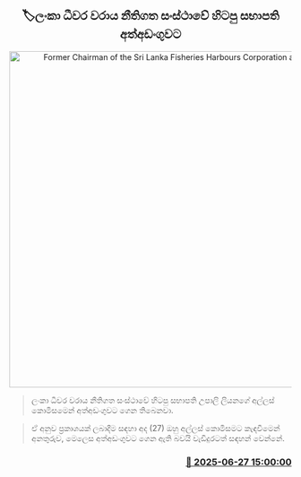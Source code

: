 <p align='center'><b><h2 align='center' title='Former Chairman of the Sri Lanka Fisheries Harbours Corporation arrested'>🏷ලංකා ධීවර වරාය නීතිගත සංස්ථාවේ හිටපු සභාපති අත්අඩංගුවට</h2></b></p>
<p align='center'><img src='https://helakuru.sgp1.cdn.digitaloceanspaces.com/esana/images/lib/bribery-commission.jpg' width='600' alt='Former Chairman of the Sri Lanka Fisheries Harbours Corporation arrested'></p>

> ලංකා ධීවර වරාය නීතිගත සංස්ථාවේ හිටපු සභාපති උපාලි ලියනගේ අල්ලස් කොමිසමෙන් අත්අඩංගුවට ගෙන තිබෙනවා.

> ඒ අනුව ප්‍රකාශයක් ලබාදීම සඳහා අද (27) ඔහු අල්ලස් කොමිසමට කැඳවීමෙන් අනතුරුව, මෙලෙස අත්අඩංගුවට ගෙන ඇති බවයි වැඩිදුරටත් සඳහන් වෙන්නේ.



<h3 align='right'><a href='https://www.helakuru.lk/esana/p/111411/'>📅 2025-06-27 15:00:00</a></h3>
